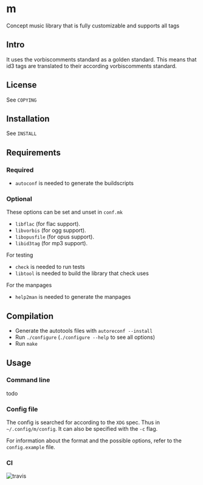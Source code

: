 # m
Concept music library that is fully customizable and supports all tags

## Intro
It uses the vorbiscomments standard as a golden standard. This means that id3
tags are translated to their according vorbiscomments standard.

## License
See `COPYING`

## Installation
See `INSTALL`

## Requirements
### Required

- `autoconf` is needed to generate the buildscripts

### Optional
These options can be set and unset in `conf.mk`

- `libflac` (for flac support).
- `libvorbis` (for ogg support).
- `libopusfile` (for opus support).
- `libid3tag` (for mp3 support).

For testing

- `check` is needed to run tests
- `libtool` is needed to build the library that check uses

For the manpages

- `help2man` is needed to generate the manpages


## Compilation
- Generate the autotools files with `autoreconf --install`
- Run `./configure` (`./configure --help` to see all options)
- Run `make`

## Usage
### Command line
todo

### Config file
The config is searched for according to the `XDG` spec. Thus in
`~/.config/m/config`. It can also be specified with the `-c` flag.

For information about the format and the possible options, refer to the
`config.example` file.

### CI
![travis](https://travis-ci.org/dopefishh/m.svg?branch=master)
